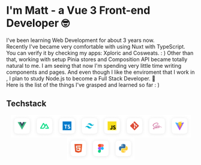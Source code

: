 # I'm Matt - a Vue 3 Front-end Developer 🤓

I've been learning Web Development for about 3 years now.<br>
Recently I've became very comfortable with using Nuxt with TypeScript. You can verify it by checking my apps: Xploric and Cosweats. : )
Other than that, working with setup Pinia stores and Composition API became totally natural to me. I am seeing that now I'm spending very little time writing components and pages.
And even though I like the enviroment that I work in , I plan to study Node.js to become a Full Stack Developer. 🔧<br>
Here is the list of the things I've grasped and learned so far : )<br>

## Techstack

<div style="display: flex; flex-wrap: wrap; justify-content: center; align-items: center;">
  <img src="./vue.png" alt="Vue" width="60" height="60" />
  <img src="./nuxt.png" alt="Nuxt" width="60" height="60" />
  <img src="./typescript.png" alt="Typescript" width="60" height="60" />
  <img src="./tailwind.png" alt="Tailwind" width="60" height="60" />
  <img src="./js.png" alt="Javascript" width="60" height="60" />
  <img src="./git.png" alt="Git" width="60" height="60" />
  <img src="./sass.png" alt="Sass" width="60" height="60" />
  <img src="./vite.png" alt="Vite" width="60" height="60" />
  <img src="./html5.png" alt="HTML" width="60" height="60" />
  <img src="./figma.png" alt="Figma" width="60" height="60" />
  <img src="./python.png" alt="Python" width="60" height="60" />
</div>


